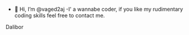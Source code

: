 - 👋 Hi, I’m @vaged2aj
-I' a wannabe coder, if you like my rudimentary coding skills feel free to contact me. 

Dalibor 
